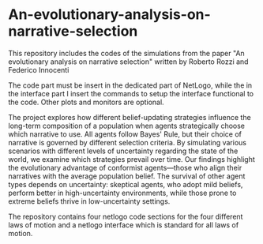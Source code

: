 # An-evolutionary-analysis-on-narrative-selection
This repository includes the codes of the simulations from the paper "An evolutionary analysis on narrative selection" written by Roberto Rozzi and Federico Innocenti

The code part must be insert in the dedicated part of NetLogo, while the in the interface part I insert the commands to setup the interface functional to the code. Other plots and monitors are optional.

The project explores how different belief-updating strategies influence the long-term composition of a population when agents strategically choose which narrative to use. All agents follow Bayes' Rule, but their choice of narrative is governed by different selection criteria. By simulating various scenarios with different levels of uncertainty regarding the state of the world, we examine which strategies prevail over time. Our findings highlight the evolutionary advantage of conformist agents—those who align their narratives with the average population belief. The survival of other agent types depends on uncertainty: skeptical agents, who adopt mild beliefs, perform better in high-uncertainty environments, while those prone to extreme beliefs thrive in low-uncertainty settings.

The repository contains four netlogo code sections for the four different laws of motion and a netlogo interface which is standard for all laws of motion.

